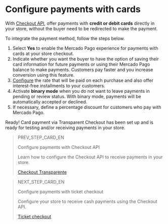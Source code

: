 # Configure payments with cards

With [Checkout API](/developers/en/guides/checkout-api/landing), offer payments with **credit or debit cards** directly in your store, without the buyer need to be redirected to make the payment.
 
To integrate the payment method, follow the steps below.

1. Select **Yes** to enable the Mercado Pago experience for payments with cards at your store checkout.
2. Indicate whether you want the buyer to have the option of saving their card information for future payments or using their Mercado Pago balance to make payments. Customers pay faster and you increase conversion using this feature.
3. [Configure](https://www.mercadopago.com.br/costs-section#from-section=menu) the rate that will be paid on each purchase and also offer interest-free installments to your customers.
4. Activate **binary mode** when you do not want to leave payments in pending or review status. With binary mode, payments will be automatically accepted or declined.
5. If necessary, define a percentage discount for customers who pay with Mercado Pago.

Ready! Card payment via Transparent Checkout has been set up and is ready for testing and/or receiving payments in your store.

> PREV_STEP_CARD_EN
>
> Configure payments with Checkout API
>
> Learn how to configure the Checkout API to receive payments in your store.
>
> [Checkout Transparente](/developers/en/docs/prestashop/payment-configuration/checkout-api/introduction)

> NEXT_STEP_CARD_EN
>
> Configure payments with ticket checkout
>
> Configure your store to receive cash payments using the Checkout API.
>
> [Ticket checkout](/developers/en/docs/prestashop/payment-configuration/checkout-api/ticket-checkout)
